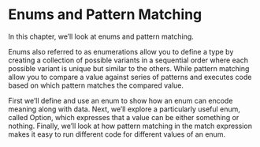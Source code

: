 # Enums and Pattern Matching
In this chapter, we’ll look at enums and pattern matching.

Enums also referred to as enumerations allow you to define a type by creating a collection of possible variants in a sequential order where each possible variant is unique but similar to the others. While pattern matching allow you to compare a value against series of patterns and executes code based on which pattern matches the compared value.

First we’ll define and use an enum to show how an enum can encode meaning along with data. Next, we’ll explore a particularly useful enum, called Option, which expresses that a value can be either something or nothing. Finally, we’ll look at how pattern matching in the match expression makes it easy to run different code for different values of an enum.

